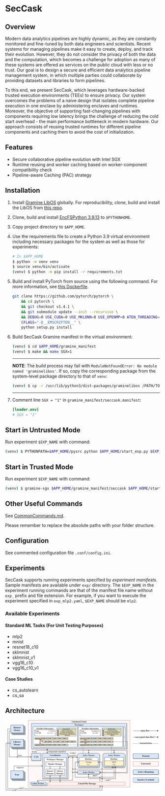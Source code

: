 # SecCask

## Overview

Modern data analytics pipelines are highly dynamic, as they are constantly monitored and fine-tuned by both data engineers and scientists. Recent systems for managing pipelines make it easy to create, deploy, and track their evolution. However, they do not consider the privacy of both the data and the computation, which becomes a challenge for adoption as many of these systems are offered as services on the public cloud with less or no trust. Our goal is to design a secure and efficient data analytics pipeline management system, in which multiple parties could collaborate by providing datasets and libraries to form pipelines. 

To this end, we present SecCask, which leverages hardware-backed trusted execution environments (TEEs) to ensure privacy. Our system overcomes the problems of a naive design that isolates complete pipeline execution in one enclave by administering enclaves and runtimes. Moreover, the objective of supporting fast-changing pipelines with components requiring low latency brings the challenge of reducing the cold start overhead - the main performance bottleneck in modern hardware. Our approach consists of reusing trusted runtimes for different pipeline components and caching them to avoid the cost of initialization. 

## Features

* Secure collaborative pipeline evolution with Intel SGX
* Runtime reusing and worker caching based on worker-component compatibility check
* Pipeline-aware Caching (PAC) strategy

## Installation

1. Install [Gramine LibOS](https://gramine.readthedocs.io/en/latest/) globally. For reproducibility, clone, build and install the LibOS from [this repo](https://github.com/seccask/gramine).
2. Clone, build and install [EncFSPython 3.9.13](https://github.com/seccask/encfspython-3.9.13) to `$PYTHONHOME`.
3. Copy project directory to `$APP_HOME`.
4. Use the requirements file to create a Python 3.9 virtual environment including necessary packages for the system as well as those for experiments:
    ```bash
    # In $APP_HOME
    $ python -m venv venv
    $ source venv/bin/activate
    (venv) $ python -m pip install -r requirements.txt
    ```
5. Build and install PyTorch from source using the following command. For more information, see [this Dockerfile](https://ssgit.skku.edu/khadinh/sgx-tutorial/-/blob/master/sgx-lkl-samples/pytorch/Dockerfile).
    ```bash
    git clone https://github.com/pytorch/pytorch \
        && cd pytorch \
        && git checkout v1.4.1 \
        && git submodule update --init --recursive \
        && DEBUG=0 USE_CUDA=0 USE_MKLDNN=0 USE_OPENMP=0 ATEN_THREADING=NATIVE BUILD_BINARY=0 \
        CFLAGS="-D__EMSCRIPTEN__" \
        python setup.py install
    ```
6. Build SecCask Gramine manifest in the virtual environment:
   
    ```bash
    (venv) $ cd $APP_HOME/gramine_manifest
    (venv) $ make && make SGX=1
    ```
    
    ---
    **NOTE**: The build process may fail with `ModuleNotFoundError: No module named 'graminelibos'`. If so, copy the corresponding package from the system-level package directory to that of `venv`:

    ```bash
    (venv) $ cp -r /usr/lib/python3/dist-packages/graminelibos /PATH/TO/VENV/lib/python3.9/site-packages
    ```
    
    ---
7. Comment line `SGX = "1"` in `gramine_manifest/seccask.manifest`:
   ```toml
   [loader.env]
   # SGX = "1"
   ```

## Start in Untrusted Mode

Run experiment `$EXP_NAME` with command:

```bash
(venv) $ PYTHONPATH=$APP_HOME/pysrc python $APP_HOME/start_exp.py $EXP_NAME
```

## Start in Trusted Mode

Run experiment `$EXP_NAME` with command:

```bash
(venv) $ gramine-sgx $APP_HOME/gramine_manifest/seccask $APP_HOME/start_exp.py $EXP_NAME
```

## Other Useful Commands

See [CommonCommands.md](./CommonCommands.md).

Please remember to replace the absolute paths with your folder structure.

## Configuration

See commented configuration file `.conf/config.ini`.

## Experiments

SecCask supports running experiments specified by *experiment manifests*. Sample manifests are available under `exp/` directory. The `$EXP_NAME` in the experiment running commands are that of the manifest file name without `exp_` prefix and file extension. For example, if you want to execute the experiment specified in `exp_mlp2.yaml`, `$EXP_NAME` should be `mlp2`.

### Available Experiments

#### Standard ML Tasks (For Unit Testing Purposes)

- mlp2
- mnist
- resnet18_c10
- sklmnist
- sklmnist_v1
- vgg16_c10
- vgg16_c10_v1

#### Case Studies

- cs_autolearn
- cs_sa

## Architecture

![SecCask Architecture](./.img/architecture.png)
